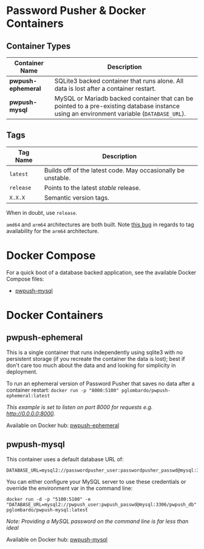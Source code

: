 # Password Pusher & Docker Containers

## Container Types

| Container Name | Description|
|-|-|
| **pwpush-ephemeral** | SQLite3 backed container that runs alone.  All data is lost after a container restart.|
| **pwpush-mysql** | MySQL or Mariadb backed container that can be pointed to a pre-existing database instance using an environment variable (`DATABASE_URL`).|

## Tags

| Tag Name | Description |
|-|-|
| `latest` | Builds off of the latest code.  May occasionally be unstable. |
| `release` | Points to the latest _stable_ release. |
| `X.X.X` | Semantic version tags. |

When in doubt, use `release`.

`amd64` and `arm64` architectures are both built.  Note [this bug](https://github.com/pglombardo/PasswordPusher/issues/268) in regards to tag availability for the `arm64` architecture.

# Docker Compose

For a quick boot of a database backed application, see the available Docker Compose files:

* [pwpush-mysql](https://github.com/pglombardo/PasswordPusher/blob/master/containers/docker/pwpush-mysql/docker-compose.yaml)

# Docker Containers

## pwpush-ephemeral

This is a single container that runs independently using sqlite3 with no persistent storage (if you recreate the container the data is lost); best if don't care too much about the data and and looking for simplicity in deployment.

To run an ephemeral version of Password Pusher that saves no data after a container restart:
`docker run -p "8000:5100" pglombardo/pwpush-ephemeral:latest`

_This example is set to listen on port 8000 for requests e.g. http://0.0.0.0:8000._

Available on Docker hub: [pwpush-ephemeral](https://hub.docker.com/repository/docker/pglombardo/pwpush-ephemeral)

## pwpush-mysql

This container uses a default database URL of:

    DATABASE_URL=mysql2://passwordpusher_user:passwordpusher_passwd@mysql:3306/passwordpusher_db

You can either configure your MySQL server to use these credentials or override the environment var in the command line:

    docker run -d -p "5100:5100" -e "DATABASE_URL=mysql2://pwpush_user:pwpush_passwd@mysql:3306/pwpush_db" pglombardo/pwpush-mysql:latest

_Note: Providing a MySQL password on the command line is far less than ideal_

Available on Docker hub: [pwpush-mysql](https://hub.docker.com/repository/docker/pglombardo/pwpush-mysql)